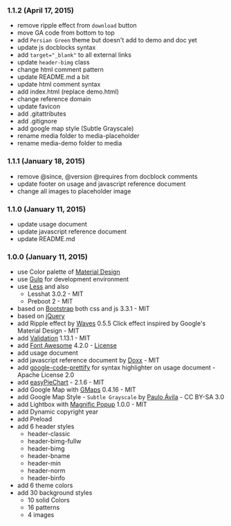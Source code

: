 ### 1.1.2 (April 17, 2015)
- remove ripple effect from `download` button
- move GA code from bottom to top
- add `Persian Green` theme but doesn't add to demo and doc yet
- update js docblocks syntax
- add `target="_blank"` to all external links
- update `header-bimg` class
- change html comment pattern
- update README.md a bit
- update html comment syntax
- add index.html (replace demo.html)
- change reference domain
- update favicon
- add .gitattributes
- add .gitignore
- add google map style (Subtle Grayscale)
- rename media folder to media-placeholder
- rename media-demo folder to media

### 1.1.1 (January 18, 2015)
- remove @since, @version @requires from docblock comments
- update footer on usage and javascript reference document
- change all images to placeholder image

### 1.1.0 (January 11, 2015)
- update usage document
- update javascript reference document
- update README.md

### 1.0.0 (January 11, 2015)
- use Color palette of [Material Design](http://www.google.com/design/spec/material-design/introduction.html)
- use [Gulp](http://gulpjs.com/) for development environment
- use [Less](http://lesscss.org/) and also
	- Lesshat 3.0.2 - MIT 
	- Preboot 2 - MIT
- based on [Bootstrap](https://github.com/twbs/bootstrap/) both css and js  3.3.1 - MIT
- based on [jQuery](http://jquery.com/)
- add Ripple effect by [Waves](https://github.com/fians/Waves) 0.5.5 Click effect inspired by Google's Material Design - MIT
- add [Validation](http://jqueryvalidation.org/) 1.13.1 - MIT
- add [Font Awesome](https://github.com/FortAwesome/Font-Awesome) 4.2.0 - [License](http://fortawesome.github.io/Font-Awesome/license/)
- add usage document
- add javascript reference document by [Doxx](https://github.com/FGRibreau/doxx) - MIT
- add [google-code-prettify](https://code.google.com/p/google-code-prettify/) for syntax highlighter on usage document - Apache License 2.0
- add [easyPieChart](http://rendro.github.io/easy-pie-chart/) - 2.1.6 - MIT
- add Google Map with [GMaps](https://hpneo.github.io/gmaps/) 0.4.16 - MIT 
- add Google Map Style - `Subtle Grayscale` by [Paulo Ávila](https://github.com/demoive/) - CC BY-SA 3.0
- add Lightbox with [Magnific Popup](http://dimsemenov.com/plugins/magnific-popup/) 1.0.0 - MIT
- add Dynamic copyright year
- add Preload
- add 6 header styles
    - header-classic
    - header-bimg-fullw
    - header-bimg
    - header-bname
    - header-min
    - header-norm
    - header-binfo
- add 6 theme colors
- add 30 background styles
    - 10 solid Colors
    - 16 patterns
    - 4 images
